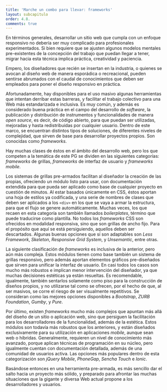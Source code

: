 ```yaml
---
title: 'Marche un combo para llevar: frameworks'
layout: subcapitulo
order: 4.8.
comments: true
---
```


En términos generales, desarrollar un sitio web que cumpla con un enfoque responsivo no debería ser muy complicado para profesionales experimentados. Si bien requiere que se ajusten algunos modelos mentales pre-existentes de la concepción del trabajo que puedan llegar a tener, migrar hacia esta técnica implica práctica, creatividad y paciencia.

Empero, los diseñadores que recién se insertan en la industria, o quienes se avocan al diseño web de manera esporádica o recreacional, pueden sentirse abrumados con el caudal de conocimientos que deben ser empleados para poner el diseño responsivo en práctica.

Afortunadamente, hay disponibles para el uso masivo algunas herramientas que intentan derribar estas barreras, y facilitar el trabajo colectivo para una Web más estandarizada e inclusiva. Es muy común, y además es considerado buena práctica en el campo del desarrollo de _software_, la publicación y distribución de instrumentos y funcionalidades de manera _open source_, es decir, de código abierto, para que puedan ser utilizadas, mejoradas y hasta redistribuidas por cualquier usuario. Dentro de este marco, se encuentran distintos tipos de soluciones, de diferentes niveles de complejidad, que sirven de base para desarrollar proyectos propios. Son conocidas como _frameworks_.

Hay muchas clases de éstos en el ámbito del desarrollo web, pero los que competen a la temática de este PG se dividen en las siguientes categorías: _frameworks_ de grillas, _frameworks_ de interfaz de usuario y _frameworks mobile_.

Los sistemas de grillas pre-armados facilitan al diseñador la creación de las propias, ofreciendo un módulo listo para usar, con documentación extendida para que pueda ser aplicado como base de cualquier proyecto en cuestión de minutos. Al estar basados únicamente en CSS, éstos aportan una hoja de estilos ya codificada, y una serie de nombres de clases que deben ser aplicados a los `<div>` en los que se vaya a armar la estructura, para que el flujo se genere automáticamente. Muchas veces, los que recaen en esta categoría son también llamados _boilerplates_, término que puede traducirse como plantilla. No todos los _frameworks_ CSS son ofrecidos en modalidad responsiva, sino que son grillas de ancho fijo. Para el propósito que aquí se está persiguiendo, aquellos deben ser descartados. Algunas buenas opciones que sí son adaptables son _Less Framework_, _Skeleton_, _Responsive Grid System_, y _Unsemantic_, entre otras.

La siguiente clasificación de _frameworks_ es inclusiva de la anterior, pero aún más compleja. Estos módulos tienen como base también un sistema de grillas responsivo, pero además aportan elementos gráficos pre-diseñados que sirven para unificar la interfaz de usuario. En casi todos los casos son mucho más robustos e implican menor intervención del diseñador, ya que muchas decisiones estéticas ya están resueltas. Es recomendable, igualmente, también sentarlos solamente como piso para la construcción de diseños propios, y no utilizarse tal como se ofrecen, por el hecho de que, al ser masivos, se corre el riesgo de ser visualmente repetitivos. Se consideran como las mejores opciones disponibles a _Bootstrap_, _ZURB Foundation_, _Gumby_, y _Pure_.

Por último, existen _frameworks_ mucho más complejos que apuntan más allá del diseño de un sitio o aplicación web, sino que persiguen la facilitación para los desarrolladores de la funcionalidad, además de la estética. Estos módulos son todavía más robustos que los anteriores, y están diseñados exclusivamente para su utilización en aplicaciones _mobile_, aunque sean web o híbridas. Generalmente, requieren un nivel de conocimiento más avanzado, porque aplican técnicas de programación en su núcleo, pero igualmente cuentan con documentación detallada, además de una comunidad de usuarios activa. Las opciones más populares dentro de esta categorización son _jQuery Mobile_, _PhoneGap_, _Sencha Touch_ e _Ionic_.

Basándose entonces en una herramienta pre-armada, es más sencillo dar el salto hacia un proyecto más sólido, y preparado para  afrontar las muchas situaciones que la gigante y diversa Web actual propone a los desarrolladores y usuarios.

